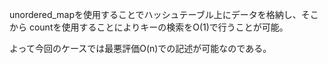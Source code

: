 unordered_mapを使用することでハッシュテーブル上にデータを格納し、そこから
countを使用することによりキーの検索をO(1)で行うことが可能。

よって今回のケースでは最悪評価O(n)での記述が可能なのである。